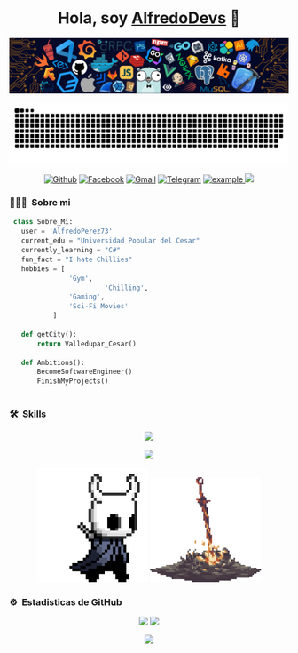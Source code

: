<div align="center">
  <h1 align="center">Hola, soy <a href="https://github.com/AlfredoPerez73">AlfredoDevs</a> 👾</h1>
</div>

![Github Banner](https://github.com/Jaydeep-Yadav/Jaydeep-Yadav/blob/main/banner.png)

<!--- snake -->
<div align="center">
  <img  src="https://github.com/1999AZZAR/1999AZZAR/blob/main/resources/img/grid-snake.svg"
       alt="snake" /></a>
</div>

<div align="center">
<p align="center">
  <a href="https://github.com/Jaydeep-Yadav"><img alt="Github" title="Jaydeep Yadav Github" src="https://img.shields.io/badge/GitHub-100000?style=for-the-badge&logo=github&logoColor=white"></a>
  <a href="https://facebook.com/killerboy.jy"><img alt="Facebook" title="Jaydeep Yadav FB" src="https://img.shields.io/badge/Facebook-1877F2?style=for-the-badge&logo=facebook&logoColor=white"></a>
  <a href="mailto:alfredojoseperezmeza124@gmail.com"><img alt="Gmail" title="Jaydeep Yadav Gmail" src="https://img.shields.io/badge/Gmail-D14836?style=for-the-badge&logo=gmail&logoColor=white"></a>
  <a href=""><img alt="Telegram" title="Alfredo Perez Telegram" src="https://img.shields.io/badge/Telegram-2CA5E0?style=for-the-badge&logo=telegram&logoColor=white"></a>
<a href="https://twitter.com/Neji_14" target="_blank">
      <img src="https://img.shields.io/badge/Twitter-1DA1F2.svg?style=for-the-badge&logo=twitter&logoColor=white" alt="example"/>
    </a>
<a href="https://www.instagram.com/thely0n_king/"><img src="https://img.shields.io/badge/instagram-E4405F.svg?style=for-the-badge&logo=instagram&logoColor=white"/></a>
 </p>
</div>

### 👨🏻‍💻 &nbsp;Sobre mi

 ```python
  class Sobre_Mi:
    user = 'AlfredoPerez73'
	current_edu = "Universidad Popular del Cesar"
    currently_learning = "C#"
    fun_fact = "I hate Chillies"
	hobbies = [
				'Gym',
                         'Chilling',
			 	'Gaming',
				'Sci-Fi Movies'
			]
	
	def getCity():
		return Valledupar_Cesar()
	
	def Ambitions():
		BecomeSoftwareEngineer()
		FinishMyProjects()
	
 ```

### 🛠 &nbsp;Skills
<!--tech stack icons-->
<p align="center">
  <a href="https://skillicons.dev">
    <img src="https://skillicons.dev/icons?i=git,aws,bootstrap,c,cpp,css,discord,docker,dynamodb,express,figma,firebase,github,html,idea,java,js,kotlin,linux,md,materialui,mongodb,mysql,nextjs,nodejs,postman,py,react&perline=14"/>
  </a>
</p>

<p align="center">
  <a href="https://skillicons.dev">
    <img src="https://skillicons.dev/icons?i=redux,tailwind,ts,vscode&perline=15"/>
  </a>
</p>

<p align="center">
  <img align="right"/><img src="https://raw.githubusercontent.com/TanZng/TanZng/master/assets/hollor_knight3.gif" width="200"/> <img src="https://raw.githubusercontent.com/TanZng/TanZng/master/assets/bonefire.gif" width="200"/>
</p>

### ⚙️ &nbsp;Estadisticas de GitHub

<p align="center">
  <img src="https://github-readme-stats.vercel.app/api?username=AlfredoPerez73&&show_icons=true&count_private=true&theme=github_dark"> <img src="https://github-readme-streak-stats.herokuapp.com/?user=AlfredoPerez73&theme=blueberry_duo"/>
</p>

<p align="center">
  <img src="https://github-readme-stats.vercel.app/api/top-langs/?username=AlfredoPerez73&layout=compact&theme=github_dark"/>
</p>
